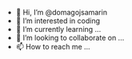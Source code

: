 - 👋 Hi, I’m @domagojsamarin
- 👀 I’m interested in coding
- 🌱 I’m currently learning ...
- 💞️ I’m looking to collaborate on ...
- 📫 How to reach me ...

<!---
domagojsamarin/domagojsamarin is a ✨ special ✨ repository because its `README.md` (this file) appears on your GitHub profile.
You can click the Preview link to take a look at your changes.
--->
